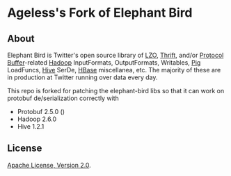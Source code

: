 # Ageless's Fork of Elephant Bird 

## About

Elephant Bird is Twitter's open source library of [LZO](https://github.com/twitter/hadoop-lzo), [Thrift](http://thrift.apache.org/), and/or [Protocol Buffer](http://code.google.com/p/protobuf)-related [Hadoop](http://hadoop.apache.org) InputFormats, OutputFormats, Writables, [Pig](http://pig.apache.org/) LoadFuncs, [Hive](http://hadoop.apache.org/hive) SerDe, [HBase](http://hadoop.apache.org/hbase) miscellanea, etc. The majority of these are in production at Twitter running over data every day.

This repo is forked for patching the elephant-bird libs so that it can work on protobuf de/serialization correctly with
* Protobuf 2.5.0 ()
* Hadoop 2.6.0
* Hive 1.2.1

## License

[Apache License, Version 2.0](http://apache.org/licenses/LICENSE-2.0).

